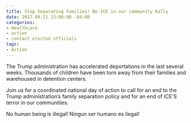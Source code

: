 ```yaml
---
title: Stop Separating Families! No ICE in our community Rally
date: 2017-09-21 23:08:00 -04:00
categories:
- Healthcare
- action
- contact elected officials
tags:
- Action
---
```


The Trump administration has accelerated deportations in the last several weeks. Thousands of children have been torn away from their families and warehoused in detention centers.

Join us for a coordinated national day of action to call for an end to the Trump administration’s family separation policy and for an end of ICE’S terror in our communities.

No human being is illegal! Ningun ser humano es ilegal!